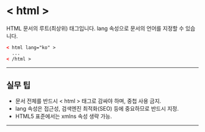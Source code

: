 # < html >

HTML 문서의 루트(최상위) 태그입니다. lang 속성으로 문서의 언어를 지정할 수 있습니다.

```html
< html lang="ko" >
  ...
< /html >
```

---

## 실무 팁
- 문서 전체를 반드시 < html > 태그로 감싸야 하며, 중첩 사용 금지.
- lang 속성은 접근성, 검색엔진 최적화(SEO) 등에 중요하므로 반드시 지정.
- HTML5 표준에서는 xmlns 속성 생략 가능.

---
